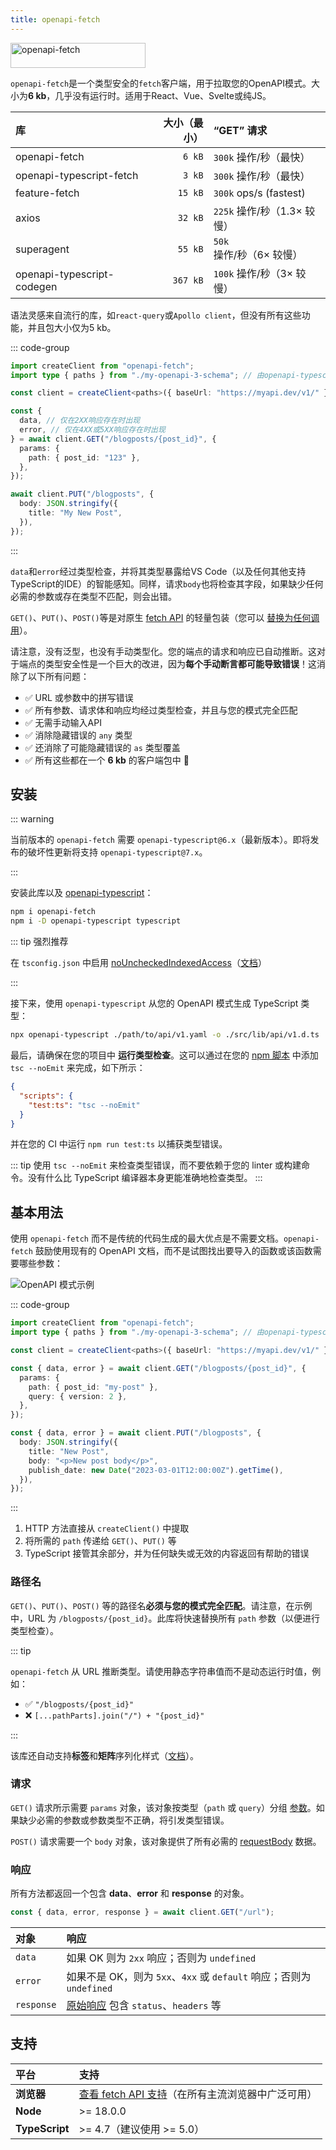 ```yaml
---
title: openapi-fetch
---
```


<img src="/assets/openapi-fetch.svg" alt="openapi-fetch" width="216" height="40" />

`openapi-fetch`是一个类型安全的`fetch`客户端，用于拉取您的OpenAPI模式。大小为**6 kb**，几乎没有运行时。适用于React、Vue、Svelte或纯JS。

| 库                         | 大小（最小） | “GET” 请求                  |
| :------------------------- | -----------: | :-------------------------- |
| openapi-fetch              |       `6 kB` | `300k` 操作/秒（最快）      |
| openapi-typescript-fetch   |       `3 kB` | `300k` 操作/秒（最快）      |
| feature-fetch              |      `15 kB` | `300k` ops/s (fastest)      |
| axios                      |      `32 kB` | `225k` 操作/秒（1.3× 较慢） |
| superagent                 |      `55 kB` | `50k` 操作/秒（6× 较慢）    |
| openapi-typescript-codegen |     `367 kB` | `100k` 操作/秒（3× 较慢）   |

语法灵感来自流行的库，如`react-query`或`Apollo client`，但没有所有这些功能，并且包大小仅为5 kb。

::: code-group

```ts [src/my-project.ts]
import createClient from "openapi-fetch";
import type { paths } from "./my-openapi-3-schema"; // 由openapi-typescript生成

const client = createClient<paths>({ baseUrl: "https://myapi.dev/v1/" });

const {
  data, // 仅在2XX响应存在时出现
  error, // 仅在4XX或5XX响应存在时出现
} = await client.GET("/blogposts/{post_id}", {
  params: {
    path: { post_id: "123" },
  },
});

await client.PUT("/blogposts", {
  body: JSON.stringify({
    title: "My New Post",
  }),
});
```

:::

`data`和`error`经过类型检查，并将其类型暴露给VS Code（以及任何其他支持TypeScript的IDE）的智能感知。同样，请求`body`也将检查其字段，如果缺少任何必需的参数或存在类型不匹配，则会出错。

`GET()`、`PUT()`、`POST()`等是对原生 [fetch API](https://developer.mozilla.org/en-US/docs/Web/API/Fetch_API) 的轻量包装（您可以 [替换为任何调用](/zh/openapi-fetch/api#create-client)）。

请注意，没有泛型，也没有手动类型化。您的端点的请求和响应已自动推断。这对于端点的类型安全性是一个巨大的改进，因为**每个手动断言都可能导致错误**！这消除了以下所有问题：

- ✅ URL 或参数中的拼写错误
- ✅ 所有参数、请求体和响应均经过类型检查，并且与您的模式完全匹配
- ✅ 无需手动输入API
- ✅ 消除隐藏错误的 `any` 类型
- ✅ 还消除了可能隐藏错误的 `as` 类型覆盖
- ✅ 所有这些都在一个 **6 kb** 的客户端包中 🎉

## 安装

::: warning

当前版本的 `openapi-fetch` 需要 `openapi-typescript@6.x`（最新版本）。即将发布的破坏性更新将支持 `openapi-typescript@7.x`。

:::

安装此库以及 [openapi-typescript](/introduction)：

```bash
npm i openapi-fetch
npm i -D openapi-typescript typescript
```

::: tip 强烈推荐

在 `tsconfig.json` 中启用 [noUncheckedIndexedAccess](https://www.typescriptlang.org/tsconfig#noUncheckedIndexedAccess)（[文档](/advanced#enable-nouncheckedindexaccess-in-your-tsconfigjson)）

:::

接下来，使用 `openapi-typescript` 从您的 OpenAPI 模式生成 TypeScript 类型：

```bash
npx openapi-typescript ./path/to/api/v1.yaml -o ./src/lib/api/v1.d.ts
```

最后，请确保在您的项目中 **运行类型检查**。这可以通过在您的 [npm 脚本](https://docs.npmjs.com/cli/v9/using-npm/scripts) 中添加 `tsc --noEmit` 来完成，如下所示：

```json
{
  "scripts": {
    "test:ts": "tsc --noEmit"
  }
}
```

并在您的 CI 中运行 `npm run test:ts` 以捕获类型错误。

::: tip
使用 `tsc --noEmit` 来检查类型错误，而不要依赖于您的 linter 或构建命令。没有什么比 TypeScript 编译器本身更能准确地检查类型。
:::

## 基本用法

使用 `openapi-fetch` 而不是传统的代码生成的最大优点是不需要文档。`openapi-fetch` 鼓励使用现有的 OpenAPI 文档，而不是试图找出要导入的函数或该函数需要哪些参数：

![OpenAPI 模式示例](/assets/openapi-schema.png)

::: code-group

```ts [src/my-project.ts]
import createClient from "openapi-fetch";
import type { paths } from "./my-openapi-3-schema"; // 由openapi-typescript生成

const client = createClient<paths>({ baseUrl: "https://myapi.dev/v1/" });

const { data, error } = await client.GET("/blogposts/{post_id}", {
  params: {
    path: { post_id: "my-post" },
    query: { version: 2 },
  },
});

const { data, error } = await client.PUT("/blogposts", {
  body: JSON.stringify({
    title: "New Post",
    body: "<p>New post body</p>",
    publish_date: new Date("2023-03-01T12:00:00Z").getTime(),
  }),
});
```

:::

1. HTTP 方法直接从 `createClient()` 中提取
2. 将所需的 `path` 传递给 `GET()`、`PUT()` 等
3. TypeScript 接管其余部分，并为任何缺失或无效的内容返回有帮助的错误

### 路径名

`GET()`、`PUT()`、`POST()` 等的路径名**必须与您的模式完全匹配**。请注意，在示例中，URL 为 `/blogposts/{post_id}`。此库将快速替换所有 `path` 参数（以便进行类型检查）。

::: tip

`openapi-fetch` 从 URL 推断类型。请使用静态字符串值而不是动态运行时值，例如：

- ✅ `"/blogposts/{post_id}"`
- ❌ `[...pathParts].join("/") + "{post_id}"`

:::

该库还自动支持**标签**和**矩阵**序列化样式（[文档](https://swagger.io/docs/specification/serialization/#path)）。

### 请求

`GET()` 请求所示需要 `params` 对象，该对象按类型（`path` 或 `query`）分组 [参数](https://spec.openapis.org/oas/latest.html#parameter-object)。如果缺少必需的参数或参数类型不正确，将引发类型错误。

`POST()` 请求需要一个 `body` 对象，该对象提供了所有必需的 [requestBody](https://spec.openapis.org/oas/latest.html#request-body-object) 数据。

### 响应

所有方法都返回一个包含 **data**、**error** 和 **response** 的对象。

```ts
const { data, error, response } = await client.GET("/url");
```

| 对象       | 响应                                                                                              |
| :--------- | :------------------------------------------------------------------------------------------------ |
| `data`     | 如果 OK 则为 `2xx` 响应；否则为 `undefined`                                                       |
| `error`    | 如果不是 OK，则为 `5xx`、`4xx` 或 `default` 响应；否则为 `undefined`                              |
| `response` | [原始响应](https://developer.mozilla.org/en-US/docs/Web/API/Response) 包含 `status`、`headers` 等 |

## 支持

| 平台           | 支持                                                                                                                                  |
| :------------- | :------------------------------------------------------------------------------------------------------------------------------------ |
| **浏览器**     | [查看 fetch API 支持](https://developer.mozilla.org/en-US/docs/Web/API/Fetch_API#browser_compatibility)（在所有主流浏览器中广泛可用） |
| **Node**       | >= 18.0.0                                                                                                                             |
| **TypeScript** | >= 4.7（建议使用 >= 5.0）                                                                                                             |
